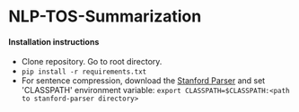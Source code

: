 # NLP-TOS-Summarization

#### Installation instructions

- Clone repository. Go to root directory.
- ```pip install -r requirements.txt```
- For sentence compression, download the [Stanford Parser](https://nlp.stanford.edu/software/lex-parser.shtml)
and set 'CLASSPATH' environment variable: ```export CLASSPATH=$CLASSPATH:<path to stanford-parser directory>```
